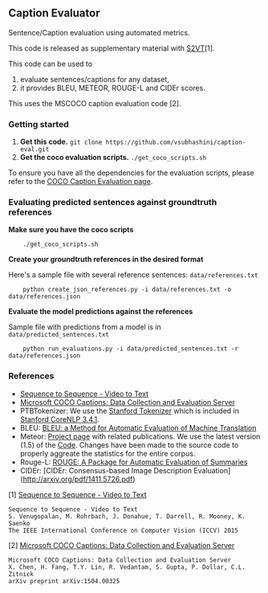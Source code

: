 ## Caption Evaluator ##

Sentence/Caption evaluation using automated metrics.

This code is released as supplementary material with
[S2VT](https://vsubhashini.github.io/s2vt.html)\[1\].

This code can be used to

1. evaluate sentences/captions for any dataset,
2. it provides BLEU, METEOR, ROUGE-L and CIDEr scores.

This uses the MSCOCO caption evaluation code \[2\].

### Getting started

1. **Get this code.** `git clone https://github.com/vsubhashini/caption-eval.git`
2. **Get the coco evaluation scripts.** `./get_coco_scripts.sh`

To ensure you have all the dependencies for the evaluation scripts, please refer
to the [COCO Caption Evaluation page](https://github.com/tylin/coco-caption).


### Evaluating predicted sentences against groundtruth references

**Make sure you have the coco scripts**
```
    ./get_coco_scripts.sh
```

**Create your groundtruth references in the desired format**

Here's a sample file with several reference sentences: `data/references.txt`
```
    python create_json_references.py -i data/references.txt -o data/references.json
```

**Evaluate the model predictions against the references**

Sample file with predictions from a model is in `data/predicted_sentences.txt`
```
    python run_evaluations.py -i data/predicted_sentences.txt -r data/references.json
```

### References

- [Sequence to Sequence - Video to Text](http://arxiv.org/abs/1505.00487)
- [Microsoft COCO Captions: Data Collection and Evaluation Server](http://arxiv.org/abs/1504.00325)
- PTBTokenizer: We use the [Stanford Tokenizer](http://nlp.stanford.edu/software/tokenizer.shtml) which is included in [Stanford CoreNLP 
3.4.1](http://nlp.stanford.edu/software/corenlp.shtml).
- BLEU: [BLEU: a Method for Automatic Evaluation of Machine Translation](http://www.aclweb.org/anthology/P02-1040.pdf)
- Meteor: [Project page](http://www.cs.cmu.edu/~alavie/METEOR/) with related publications. We use the latest version (1.5) of the 
[Code](https://github.com/mjdenkowski/meteor). Changes have been made to the source code to properly aggreate the statistics for the entire 
corpus.
- Rouge-L: [ROUGE: A Package for Automatic Evaluation of Summaries](http://anthology.aclweb.org/W/W04/W04-1013.pdf)
- CIDEr: [CIDEr: Consensus-based Image Description Evaluation] (http://arxiv.org/pdf/1411.5726.pdf)


\[1\] [Sequence to Sequence - Video to Text](https://vsubhashini.github.io/s2vt.html)

    Sequence to Sequence - Video to Text
    S. Venugopalan, M. Rohrbach, J. Donahue, T. Darrell, R. Mooney, K. Saenko
    The IEEE International Conference on Computer Vision (ICCV) 2015

\[2\] [Microsoft COCO Captions: Data Collection and Evaluation Server](https://github.com/tylin/coco-caption)

    Microsoft COCO Captions: Data Collection and Evaluation Server
    X. Chen, H. Fang, T.Y. Lin, R. Vedantam, S. Gupta, P. Dollar, C.L. Zitnick
    arXiv preprint arXiv:1504.00325
